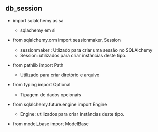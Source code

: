 ## db_session

- import sqlalchemy as sa
  - sqlachemy em si
- from sqlalchemy.orm import sessionmaker, Session
  - sessionmaker : Utlizado para criar uma sessão no SQLAlchemy
  - Session: utilizados para criar instâncias deste tipo.
- from pathlib import Path
  - Utilizado para criar diretório e arquivo
- from typing import Optional
  - Tipagem de dados opcionais
- from sqlalchemy.future.engine import Engine

  - Engine: utilizados para criar instâncias deste tipo.

- from model_base import ModelBase
